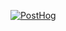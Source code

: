 [![PostHog](https://github.com/PostHog/.github/assets/154479/1284b64d-0c96-4173-a09c-d8ae0986824f)](https://posthog.com)
